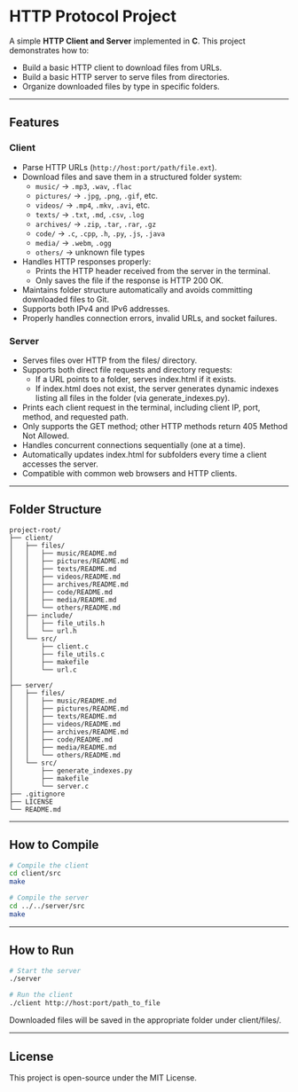 # HTTP Protocol Project

A simple **HTTP Client and Server** implemented in **C**.
This project demonstrates how to:

- Build a basic HTTP client to download files from URLs.
- Build a basic HTTP server to serve files from directories.
- Organize downloaded files by type in specific folders.

---

## Features

### Client
- Parse HTTP URLs (`http://host:port/path/file.ext`).
- Download files and save them in a structured folder system:
  - `music/` → `.mp3`, `.wav`, `.flac`
  - `pictures/` → `.jpg`, `.png`, `.gif`, etc.
  - `videos/` → `.mp4`, `.mkv`, `.avi`, etc.
  - `texts/` → `.txt`, `.md`, `.csv`, `.log`
  - `archives/` → `.zip`, `.tar`, `.rar`, `.gz`
  - `code/` → `.c`, `.cpp`, `.h`, `.py`, `.js`, `.java`
  - `media/` → `.webm`, `.ogg`
  - `others/` → unknown file types
- Handles HTTP responses properly:
  - Prints the HTTP header received from the server in the terminal.
  - Only saves the file if the response is HTTP 200 OK.
- Maintains folder structure automatically and avoids committing downloaded files to Git.
- Supports both IPv4 and IPv6 addresses.
- Properly handles connection errors, invalid URLs, and socket failures.

### Server
- Serves files over HTTP from the files/ directory.
- Supports both direct file requests and directory requests:
  - If a URL points to a folder, serves index.html if it exists.
  - If index.html does not exist, the server generates dynamic indexes listing all files in the folder (via generate_indexes.py).
- Prints each client request in the terminal, including client IP, port, method, and requested path.
- Only supports the GET method; other HTTP methods return 405 Method Not Allowed.
- Handles concurrent connections sequentially (one at a time).
- Automatically updates index.html for subfolders every time a client accesses the server.
- Compatible with common web browsers and HTTP clients.

---

## Folder Structure
```
project-root/
├── client/
│   ├── files/
│   │   ├── music/README.md
│   │   ├── pictures/README.md
│   │   ├── texts/README.md
│   │   ├── videos/README.md
│   │   ├── archives/README.md
│   │   ├── code/README.md
│   │   ├── media/README.md
│   │   └── others/README.md
│   ├── include/
│   │   ├── file_utils.h
│   │   └── url.h
│   └── src/
│       ├── client.c
│       ├── file_utils.c
│       ├── makefile
│       └── url.c
│
├── server/
│   ├── files/
│   │   ├── music/README.md
│   │   ├── pictures/README.md
│   │   ├── texts/README.md
│   │   ├── videos/README.md
│   │   ├── archives/README.md
│   │   ├── code/README.md
│   │   ├── media/README.md
│   │   └── others/README.md
│   └── src/
│       ├── generate_indexes.py
│       ├── makefile
│       └── server.c
├── .gitignore
├── LICENSE
└── README.md
```

---

## How to Compile
```bash
# Compile the client
cd client/src
make

# Compile the server
cd ../../server/src
make
```

---

## How to Run
```bash
# Start the server
./server

# Run the client
./client http://host:port/path_to_file
```

Downloaded files will be saved in the appropriate folder under client/files/.

---

## License
This project is open-source under the MIT License.
